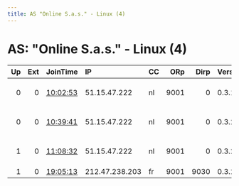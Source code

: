 ```yaml
---
title: AS "Online S.a.s." - Linux (4)
---
```


# AS: "Online S.a.s." - Linux (4)

|   Up |   Ext | JoinTime                                                                                   | IP             | CC   |   ORp |   Dirp | Version   | Contact                     | Nickname      |   eFamMembers |
|-----:|------:|:-------------------------------------------------------------------------------------------|:---------------|:-----|------:|-------:|:----------|:----------------------------|:--------------|--------------:|
|    0 |     0 | [10:02:53](https://atlas.torproject.org/#details/0D0B77E364B6BCF121AFCF7BB3D741DEDC6103AE) | 51.15.47.222   | nl   |  9001 |      0 | 0.3.1.9   | $ CONTACT GPG FINGERPRINT   | hacktheplanet |             1 |
|    0 |     0 | [10:39:41](https://atlas.torproject.org/#details/2EB1F585E57B3A5574F54FBE577796778499E7EC) | 51.15.47.222   | nl   |  9001 |      0 | 0.3.2.9   | Random Person &lt;nobody AT | FreeBogatov   |             1 |
|    1 |     0 | [11:08:32](https://atlas.torproject.org/#details/BDA5A09D67EF1FE780B24A4D070A445CF40D1F2A) | 51.15.47.222   | nl   |  9001 |      0 | 0.3.2.9   | Random Person &lt;nobody AT | FreeBogatov   |             1 |
|    1 |     0 | [19:05:13](https://atlas.torproject.org/#details/4EC0550FFC37D883892E4CACA49F9C29BB1E6ECD) | 212.47.238.203 | fr   |  9001 |   9030 | 0.3.2.9   | None                        | Dutch03       |             1 |
